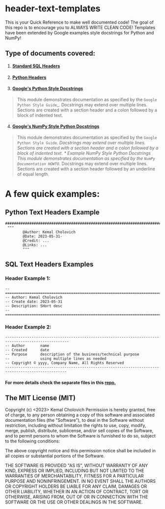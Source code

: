 
# header-text-templates
This is your Quick Reference to make well documented code!
The goal of this repo is to encourage you to ALWAYS WRITE CLEAN CODE!
Templates have been extended by Google examples style docstrings for Python and NumPy! 

## Type of documents covered:

 1. #### [Standard SQL Headers](https://github.com/ddeveloperr/header-text-templates/blob/main/sql_text_header_template.txt) 
 2. #### [Python Headers](https://github.com/ddeveloperr/header-text-templates/blob/main/python_text_header_template.txt)
 3. #### [Google's Python Style Docstrings](https://github.com/ddeveloperr/header-text-templates/blob/main/example_google_style_python_docstrings.py) 
>  This module demonstrates documentation as specified by the `Google
> Python Style Guide`_. Docstrings may extend over multiple lines.
> Sections are created with a section header and a colon followed by a
> block of indented text.

 4. #### [Google's NumPy Style Python Docstrings](https://github.com/ddeveloperr/header-text-templates/blob/main/example_NumPy_style_python_docstrings.py)	   
> This module demonstrates documentation as specified by the `Google
> Python
> 		  Style Guide`_. Docstrings may extend over multiple lines. Sections are created
> 		  with a section header and a colon followed by a block of indented text. 		* Example NumPy Style Python Docstrings
> 		  This module demonstrates documentation as specified by the `NumPy
> 		  Documentation HOWTO`_. Docstrings may extend over multiple lines. Sections
> 		  are created with a section header followed by an underline of equal length.




# A few quick examples:

## Python Text Headers Example  
``` 
####################################################################################
 """
        @Author: Kemal Cholovich
        @Date: 2023-05-31-
        @Credit: ...
        @Links: ...
        """

```

## SQL Text Headers Examples

### Header Example 1:
``` 
-- ================================================================================================
-- Author: Kemal Cholovich
-- Create date: 2023-05-31 
-- Description: SHort desc
-- ================================================================================================
```
### Header Example 2:
```
---------------------------------------------------------------------------------------------------
-- Author       name
-- Created      date
-- Purpose      description of the business/technical purpose
--              using multiple lines as needed
-- Copyright © yyyy, Company Name, All Rights Reserved
--------------------------------------------------------------------------------------------------
```


#### For more details check the separate files in this [repo.](https://github.com/ddeveloperr/header-text-templates/tree/main)  

## The MIT License (MIT)

Copyright (c) <2023> Kemal Cholovich
Permission is hereby granted, free of charge, to any person obtaining a copy
of this software and associated documentation files (the "Software"), to deal
in the Software without restriction, including without limitation the rights
to use, copy, modify, merge, publish, distribute, sublicense, and/or sell
copies of the Software, and to permit persons to whom the Software is
furnished to do so, subject to the following conditions:

The above copyright notice and this permission notice shall be included in
all copies or substantial portions of the Software.

THE SOFTWARE IS PROVIDED "AS IS", WITHOUT WARRANTY OF ANY KIND, EXPRESS OR
IMPLIED, INCLUDING BUT NOT LIMITED TO THE WARRANTIES OF MERCHANTABILITY,
FITNESS FOR A PARTICULAR PURPOSE AND NONINFRINGEMENT. IN NO EVENT SHALL THE
AUTHORS OR COPYRIGHT HOLDERS BE LIABLE FOR ANY CLAIM, DAMAGES OR OTHER
LIABILITY, WHETHER IN AN ACTION OF CONTRACT, TORT OR OTHERWISE, ARISING FROM,
OUT OF OR IN CONNECTION WITH THE SOFTWARE OR THE USE OR OTHER DEALINGS IN
THE SOFTWARE.
